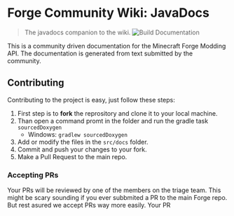 # Forge Community Wiki: JavaDocs
> The javadocs companion to the wiki.
![Build Documentation](https://github.com/forgecommunitywiki/javadocs/workflows/Build%20Documentation/badge.svg)

This is a community driven documentation for the Minecraft Forge Modding API.
The documentation is generated from text submitted by the community.

## Contributing
Contributing to the project is easy, just follow these steps:
1. First step is to **fork** the reprository and clone it to your local machine.
2. Than open a command promt in the folder and run the gradle task ``sourcedDoxygen``
   - Windows: ``gradlew sourcedDoxygen``
3. Add or modify the files in the ``src/docs`` folder.
4. Commit and push your changes to your fork.
5. Make a Pull Request to the main repo.

### Accepting PRs
Your PRs will be reviewed by one of the members on the triage team. This might be scary sounding if you ever subbmited a PR to the main Forge repo. But rest asured we accept PRs way more easily.
Your PR